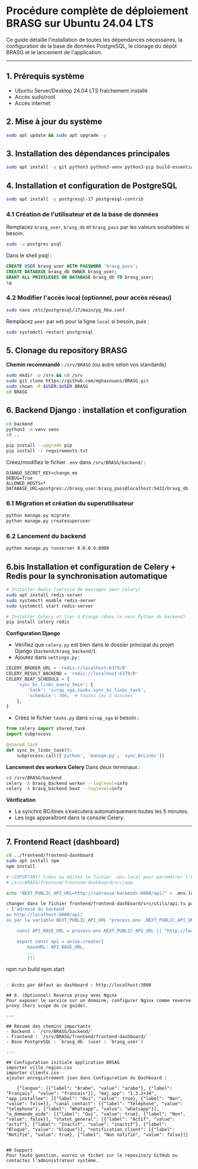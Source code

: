 # Procédure complète de déploiement BRASG sur Ubuntu 24.04 LTS

Ce guide détaille l'installation de toutes les dépendances nécessaires, la configuration de la base de données PostgreSQL, le clonage du dépôt BRASG et le lancement de l'application.

---

## 1. Prérequis système
- Ubuntu Server/Desktop 24.04 LTS fraîchement installé
- Accès sudo/root
- Accès internet

## 2. Mise à jour du système
```bash
sudo apt update && sudo apt upgrade -y
```

## 3. Installation des dépendances principales
```bash
sudo apt install -y git python3 python3-venv python3-pip build-essential libpq-dev
```

## 4. Installation et configuration de PostgreSQL
```bash
sudo apt install -y postgresql-17 postgresql-contrib
```

### 4.1 Création de l'utilisateur et de la base de données
Remplacez `brasg_user`, `brasg_db` et `brasg_pass` par les valeurs souhaitées si besoin.

```bash
sudo -u postgres psql
```
Dans le shell psql :
```sql
CREATE USER brasg_user WITH PASSWORD 'brasg_pass';
CREATE DATABASE brasg_db OWNER brasg_user;
GRANT ALL PRIVILEGES ON DATABASE brasg_db TO brasg_user;
\q
```

### 4.2 Modifier l'accès local (optionnel, pour accès réseau)
```bash
sudo nano /etc/postgresql/17/main/pg_hba.conf
```
Remplacez `peer` par `md5` pour la ligne `local` si besoin, puis :
```bash
sudo systemctl restart postgresql
```

## 5. Clonage du repository BRASG

**Chemin recommandé :** `/srv/BRASG` (ou autre selon vos standards)
```bash
sudo mkdir -p /srv && cd /srv
sudo git clone https://github.com/mghazouani/BRASG.git
sudo chown -R $USER:$USER BRASG
cd BRASG
```

## 6. Backend Django : installation et configuration
```bash
cd backend
python3 -m venv venv
cd ..

pip install --upgrade pip
pip install -r requirements.txt
```

Créez/modifiez le fichier `.env` dans `/srv/BRASG/backend/` :
```env
DJANGO_SECRET_KEY=change_me
DEBUG=True
ALLOWED_HOSTS=*
DATABASE_URL=postgres://brasg_user:brasg_pass@localhost:5432/brasg_db
```

### 6.1 Migration et création du superutilisateur
```bash
python manage.py migrate
python manage.py createsuperuser
```

### 6.2 Lancement du backend
```bash
python manage.py runserver 0.0.0.0:8000
```

## 6.bis Installation et configuration de Celery + Redis pour la synchronisation automatique

```bash
# Installer Redis (service de messages pour Celery)
sudo apt install redis-server
sudo systemctl enable redis-server
sudo systemctl start redis-server

# Installer Celery et lier à Django (dans le venv Python du backend)
pip install celery redis
```

**Configuration Django**
- Vérifiez que `celery.py` est bien dans le dossier principal du projet Django (`backend/brasg_backend/`).
- Ajoutez dans `settings.py` :
```python
CELERY_BROKER_URL = 'redis://localhost:6379/0'
CELERY_RESULT_BACKEND = 'redis://localhost:6379/0'
CELERY_BEAT_SCHEDULE = {
    'sync_bc_linbc_every_5min': {
        'task': 'scrap_sga.tasks.sync_bc_linbc_task',
        'schedule': 300,  # toutes les 5 minutes
    },
}
```
- Créez le fichier `tasks.py` dans `scrap_sga` si besoin :
```python
from celery import shared_task
import subprocess

@shared_task
def sync_bc_linbc_task():
    subprocess.call(['python', 'manage.py', 'sync_BcLinbc'])
```

**Lancement des workers Celery**
Dans deux terminaux :
```bash
cd /srv/BRASG/backend
celery -A brasg_backend worker --loglevel=info
celery -A brasg_backend beat --loglevel=info
```

**Vérification**
- La synchro BC/lines s’exécutera automatiquement toutes les 5 minutes.
- Les logs apparaîtront dans la console Celery.

---

## 7. Frontend React (dashboard)
```bash
cd ../frontend/frontend-dashboard
sudo apt install npm
npm install

# (IMPORTANT) Créez ou éditez le fichier .env.local pour paramétrer l'URL de l'API backend :
# /srv/BRASG/frontend/frontend-dashboard/src/app

echo "NEXT_PUBLIC_API_URL=http://<adresse-backend>:8000/api/" > .env.local

changer dans le fichier frontend/frontend-dashboard/src/utils/api.ts par 
- l'adresse du backend 
ou http://localhost:8000/api/ 
ou par la variable NEXT_PUBLIC_API_URL "process.env	.NEXT_PUBLIC_API_URL"

	const API_BASE_URL = process.env.NEXT_PUBLIC_API_URL || "http://localhost:8000/api/";

	export const api = axios.create({
  		baseURL: API_BASE_URL,
  		...
		});


```

npm run build
npm start
```

- Accès par défaut au dashboard : http://localhost:3000

## 8. (Optionnel) Reverse proxy avec Nginx
Pour exposer le service sur un domaine, configurer Nginx comme reverse proxy (hors scope de ce guide).

---

## Résumé des chemins importants
- Backend : `/srv/BRASG/backend/`
- Frontend : `/srv/BRASG/frontend/frontend-dashboard/`
- Base PostgreSQL : `brasg_db` (user : `brasg_user`)

---

## Configuration initiale application BRSAG 
importer ville_region.csv
importer clients.csv
ajouter enregistrement json dans Configuration du Dashboard :

	{"langue": [{"label": "Arabe", "value": "arabe"}, {"label": "Français", "value": "francais"}], "maj_app": "1.3.2+34", "app_installee": [{"label": "Oui", "value": true}, {"label": "Non", "value": false}], "canal_contact": [{"label": "Téléphone", "value": "telephone"}, {"label": "Whatsapp", "value": "whatsapp"}], "a_demande_aide": [{"label": "Oui", "value": true}, {"label": "Non", "value": false}], "statut_general": [{"label": "Actif", "value": "actif"}, {"label": "Inactif", "value": "inactif"}, {"label": "Bloqué", "value": "bloque"}], "notification_client": [{"label": "Notifié", "value": true}, {"label": "Non notifié", "value": false}]}


## Support
Pour toute question, ouvrez un ticket sur le repository GitHub ou contactez l’administrateur système.
